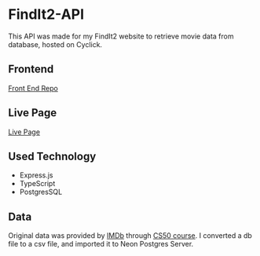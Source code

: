 # FindIt2-API

This API was made for my FindIt2 website to retrieve movie data from database, hosted on Cyclick.


## Frontend
[Front End Repo](https://github.com/Satoshi-Sh/findit2)
## Live Page
[Live Page](https://satoshi-sh.github.io/findit2/)
## Used Technology
- Express.js
- TypeScript
- PostgresSQL



## Data 
Original data was provided by [IMDb](https://www.imdb.com/) through [CS50 course](https://cs50.harvard.edu/x/2023/psets/7/movies/). I converted a db file to a csv file, and imported it 
to Neon Postgres Server. 
